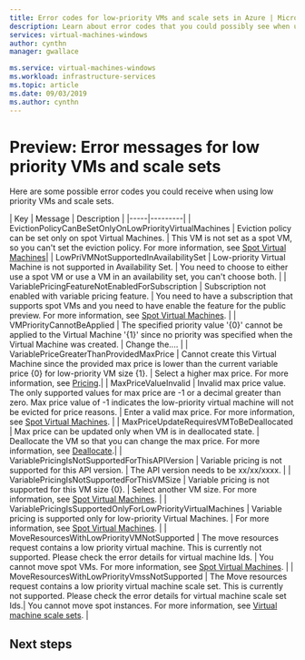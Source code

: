 ```yaml
---
title: Error codes for low-priority VMs and scale sets in Azure | Microsoft Docs
description: Learn about error codes that you could possibly see when using low-priority VMs and scale sets.
services: virtual-machines-windows
author: cynthn
manager: gwallace

ms.service: virtual-machines-windows
ms.workload: infrastructure-services
ms.topic: article
ms.date: 09/03/2019
ms.author: cynthn
---
```


# Preview: Error messages for low priority VMs and scale sets

Here are some possible error codes you could receive when using low priority VMs and scale sets.

| Key | Message | Description |
|-----|---------|
| EvictionPolicyCanBeSetOnlyOnLowPriorityVirtualMachines | Eviction policy can be set only on spot Virtual Machines. | This VM is not set as a spot VM, so you can't set the eviction policy. For more information, see [Spot Virtual Machines]()|
| LowPriVMNotSupportedInAvailabilitySet | Low-priority Virtual Machine is not supported in Availability Set. | You need to choose to either use a spot VM or use a VM in an availability set, you can't choose both. |
| VariablePricingFeatureNotEnabledForSubscription | Subscription not enabled with variable pricing feature. | You need to have a subscription that supports spot VMs and you need to have enable the feature for the public preview. For more information, see [Spot Virtual Machines](). |
| VMPriorityCannotBeApplied | The specified priority value '{0}' cannot be applied to the Virtual Machine '{1}' since no priority was specified when the Virtual Machine was created. | Change the.... |
| VariablePriceGreaterThanProvidedMaxPrice | Cannot create this Virtual Machine since the provided max price is lower than the current variable price {0} for low-priority VM size {1}. | Select a higher max price. For more information, see [Pricing]().|
| MaxPriceValueInvalid | Invalid max price value. The only supported values for max price are -1 or a decimal greater than zero. Max price value of -1 indicates the low-priority virtual machine will not be evicted for price reasons. | Enter a valid max price. For more information, see [Spot Virtual Machines](). |
| MaxPriceUpdateRequiresVMToBeDeallocated | Max price can be updated only when VM is in deallocated state. | Deallocate the VM so that you can change the max price. For more information, see [Deallocate]().|
| VariablePricingIsNotSupportedForThisAPIVersion | Variable pricing is not supported for this API version. | The API version needs to be xx/xx/xxxx. |
| VariablePricingIsNotSupportedForThisVMSize | Variable pricing is not supported for this VM size {0}. | Select another VM size. For more information, see [Spot Virtual Machines](). |
| VariablePricingIsSupportedOnlyForLowPriorityVirtualMachines | Variable pricing is supported only for low-priority Virtual Machines. | For more information, see [Spot Virtual Machines](). |
| MoveResourcesWithLowPriorityVMNotSupported | The move resources request contains a low priority virtual machine. This is currently not supported. Please check the error details for virtual machine Ids.  | You cannot move spot VMs. For more information, see [Spot Virtual Machines](). |
| MoveResourcesWithLowPriorityVmssNotSupported | The Move resources request contains a low priority virtual machine scale set. This is currently not supported. Please check the error details for virtual machine scale set Ids.| You cannot move spot instances. For more information, see [Virtual machine scale sets](). |


## Next steps

